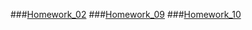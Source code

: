 ###[Homework_02](https://github.com/Quan-heng/JikeJava/blob/master/week07/src/test/java/com/quan/week07/HomeWork02.java)
###[Homework_09](https://github.com/Quan-heng/JikeJava/tree/master/week07_homework_09/src/test/java/com/quan/week07_homework_09)
###[Homework_10](https://github.com/Quan-heng/JikeJava/tree/master/week07_homework_10/src/test/java/com/quan/week07_homework_10)


